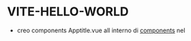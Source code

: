 # VITE-HELLO-WORLD

- creo components Apptitle.vue all interno di [components](./src/components/) nel <template> scrivo il codice per far apparire un "la mia prima app con vite"
- nel <template> del file appena creato scrivo il codice per far apparire un "la mia prima app con vite"
- lo importo su l'[principale vue](./src/App.vue)

